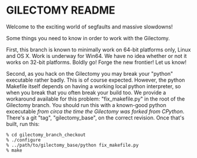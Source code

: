 GILECTOMY README
================

Welcome to the exciting world of segfaults and massive slowdowns!

Some things you need to know in order to work with the Gilectomy.

First, this branch is known to minimally work on 64-bit platforms
only, Linux and OS X.  Work is underway for Win64.  We have no idea
whether or not it works on 32-bit platforms.  Boldly go!  Forge the
new frontier!  Let us know!

Second, as you hack on the Gilectomy you may break your "python"
executable rather badly.  This is of course expected.  However, the
python Makefile itself depends on having a working local python
interpreter, so when you break that you often break your build too.
We provide a workaround available for this problem: "fix_makefile.py"
in the root of the Gilectomy branch.  You should run this with a
known-good python excecutable *from circa the time the Gilectomy was
forked from CPython*.  There's a git "tag", "gilectomy_base", on the
correct revision.  Once that's built, run this:

    % cd gilectomy_branch_checkout
    % ./configure
    % ../path/to/gilectomy_base/python fix_makefile.py
    % make
